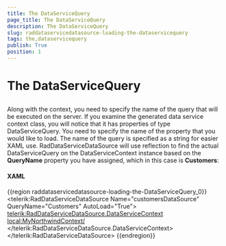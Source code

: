 ```yaml
---
title: The DataServiceQuery
page_title: The DataServiceQuery
description: The DataServiceQuery
slug: raddataservicedatasource-loading-the-dataservicequery
tags: the,dataservicequery
publish: True
position: 1
---
```


# The DataServiceQuery



## 

Along with the context, you need to specify the name of the query that will be executed on the server. If you examine the generated data service context class, you will notice that it has properties of type DataServiceQuery<T>. You need to specify the name of the property that you would like to load. The name of the query is specified as a string for easier XAML use. RadDataServiceDataSource will use reflection to find the actual DataServiceQuery<T> on the DataServiceContext instance based on the __QueryName__ property you have assigned, which in this case is __Customers__:

#### __XAML__

{{region raddataservicedatasource-loading-the-DataServiceQuery_0}}
	<telerik:RadDataServiceDataSource Name="customersDataSource" QueryName="Customers" AutoLoad="True">
	   <telerik:RadDataServiceDataSource.DataServiceContext>
	      <local:MyNorthwindContext/>
	   </telerik:RadDataServiceDataSource.DataServiceContext>
	</telerik:RadDataServiceDataSource>
	{{endregion}}


